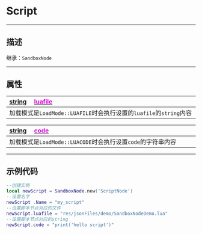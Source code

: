 # Script
------------------------------------------------------------------------------------------
## 描述

继承：`SandboxNode`

------------------------------------------------------------------------------------------
## 属性


|<div style="width:1125px">[string](/Api/DataType/String.md) &emsp;[<font color="dd00dd">luafile</font>]()</div>|
|:---|
|加载模式是`LoadMode::LUAFILE`时会执行设置的`luafile`的`string`内容|


|<div style="width:1125px">[string](/Api/DataType/String.md) &emsp;[<font color="dd00dd">code</font>]()</div>|
|:---|
|加载模式是`LoadMode::LUACODE`时会执行设置`code`的字符串内容|

------------------------------------------------------------------------------------------
## 示例代码

```lua
--创建实例
local newScript = SandboxNode.new('ScriptNode')
--设置名字
newScript .Name = "my_script"
--设置脚本节点对应的文件
newScript.luafile = "res/jsonFiles/demo/SandboxNodeDemo.lua"
--设置脚本节点对应的string
newScript.code = "print('hello script')"
```